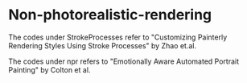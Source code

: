 # Non-photorealistic-rendering

The codes under StrokeProcesses refer to "Customizing Painterly Rendering Styles Using Stroke Processes" by Zhao et.al.

The codes under npr refers to "Emotionally Aware Automated Portrait Painting" by Colton et al.
